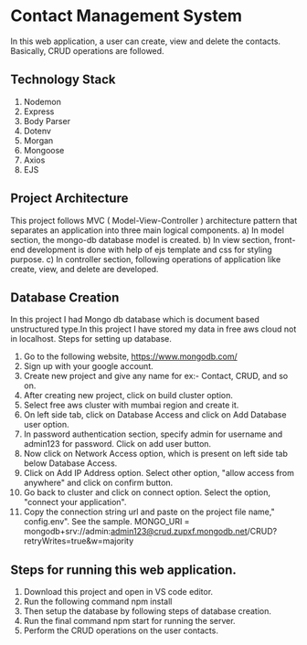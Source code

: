 # Contact Management System

In this web application, a user can create, view and delete the contacts. Basically, CRUD operations are followed. 

## Technology Stack

1. Nodemon
2. Express
3. Body Parser
4. Dotenv
5. Morgan
6. Mongoose
7. Axios
8. EJS

## Project Architecture

This project follows MVC ( Model-View-Controller ) architecture pattern that separates an application into three main logical components.
a) In model section, the mongo-db database model is created.
b) In view section, front-end development is done with help of ejs template and css for styling purpose.
c) In controller section, following operations of application like create, view, and delete are developed.

## Database Creation

In this project I had Mongo db database which is document based unstructured type.In this project I have stored my data in free aws cloud not in localhost. Steps for setting up database.
1) Go to the following website, https://www.mongodb.com/
2) Sign up with your google account.
3) Create new project and give any name for ex:- Contact, CRUD, and so on.
4) After creating new project, click on build cluster option.
5) Select free aws cluster with mumbai region and create it.
6) On left side tab, click on Database Access and click on Add Database user option.
7) In password authentication section, specify admin for username and admin123 for password. Click on add user button.
8) Now click on Network Access option, which is present on left side tab below Database Access.
9) Click on Add IP Address option. Select other option, "allow access from anywhere" and click on confirm button.
10) Go back to cluster and click on connect option. Select the option, "connect your application".
11) Copy the connection string url and paste on the project file name," config.env". See the sample.
              MONGO_URI = mongodb+srv://admin:admin123@crud.zupxf.mongodb.net/CRUD?retryWrites=true&w=majority    
              
              
 ## Steps for running this web application.
 
 1) Download this project and open in VS code editor.
 2) Run the following command npm install
 3) Then setup the database by following steps of database creation.
 4) Run the final command npm start for running the server.
 5) Perform the CRUD operations on the user contacts.
